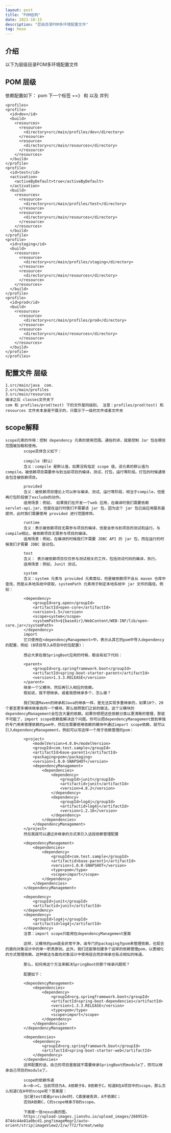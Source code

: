 ```yaml
---
layout: post
title: "POM结构"
date: 2021-10-15
description: "层级目录POM多环境配置文件"
tag: hexo
---   
```

## 介绍
以下为层级目录POM多环境配置文件

## POM 层级
依赖配置如下：
pom <project> 下一个标签 <profiles>  ==》 和 <dependencies> 以及 <build> 并列

    <profiles>
    <profile>
      <id>dev</id>
      <build>
        <resources>
          <resource>
            <directory>src/main/profiles/dev</directory>
          </resource>
          <resource>
            <directory>src/main/resources</directory>
          </resource>
        </resources>
      </build>
    </profile>
    <profile>
      <id>test</id>
      <activation>
        <activeByDefault>true</activeByDefault>
      </activation>
      <build>
        <resources>
          <resource>
            <directory>src/main/profiles/test</directory>
          </resource>
          <resource>
            <directory>src/main/resources</directory>
          </resource>
        </resources>
      </build>
    </profile>
    <profile>
      <id>staging</id>
      <build>
        <resources>
          <resource>
            <directory>src/main/profiles/staging</directory>
          </resource>
          <resource>
            <directory>src/main/resources</directory>
          </resource>
        </resources>
      </build>
    </profile>
    <profile>
      <id>prod</id>
      <build>
        <resources>
          <resource>
            <directory>src/main/profiles/prod</directory>
          </resource>
          <resource>
            <directory>src/main/resources</directory>
          </resource>
        </resources>
      </build>
    </profile>
    </profiles>
## 配置文件 层级
    1.src/main/java  com.
    2.src/main/profiles 
    3.src/main/resources
    编译之后 classes文件夹下 
    com 和 profiles/prod(test) 下的文件是同级别， 注意：profiles/prod(test) 和  resources 文件夹本身是不展示的，只展示下一级的文件或者文件夹

## scope解释
    scope元素的作用：控制 dependency 元素的使用范围。通俗的讲，就是控制 Jar 包在哪些范围被加载和使用。
            scope具体含义如下：
            
            compile（默认）
            含义：compile 是默认值，如果没有指定 scope 值，该元素的默认值为 compile。被依赖项目需要参与到当前项目的编译，测试，打包，运行等阶段。打包的时候通常会包含被依赖项目。
            
            provided
            含义：被依赖项目理论上可以参与编译、测试、运行等阶段，相当于compile，但是再打包阶段做了exclude的动作。
            适用场景：例如， 如果我们在开发一个web 应用，在编译时我们需要依赖 servlet-api.jar，但是在运行时我们不需要该 jar 包，因为这个 jar 包已由应用服务器提供，此时我们需要使用 provided 进行范围修饰。
            
            runtime
            含义：表示被依赖项目无需参与项目的编译，但是会参与到项目的测试和运行。与compile相比，被依赖项目无需参与项目的编译。
            适用场景：例如，在编译的时候我们不需要 JDBC API 的 jar 包，而在运行的时候我们才需要 JDBC 驱动包。
            
            test
            含义： 表示被依赖项目仅仅参与测试相关的工作，包括测试代码的编译，执行。
            适用场景：例如，Junit 测试。
            
            system
            含义：system 元素与 provided 元素类似，但是被依赖项不会从 maven 仓库中查找，而是从本地系统中获取，systemPath 元素用于制定本地系统中 jar 文件的路径。例如：
            
            <dependency>
                <groupId>org.open</groupId>
                <artifactId>open-core</artifactId>
                <version>1.5</version>
                <scope>system</scope>
                <systemPath>${basedir}/WebContent/WEB-INF/lib/open-core.jar</systemPath>
            </dependency>
            import
            它只使用在<dependencyManagement>中，表示从其它的pom中导入dependency的配置，例如 (B项目导入A项目中的包配置)：
            
            想必大家在做SpringBoot应用的时候，都会有如下代码：
            
            <parent>
                <groupId>org.springframework.boot</groupId>
                <artifactId>spring-boot-starter-parent</artifactId>
                <version>1.3.3.RELEASE</version>
            </parent>
            继承一个父模块，然后再引入相应的依赖。
            假如说，我不想继承，或者我想继承多个，怎么做？
            
            我们知道Maven的继承和Java的继承一样，是无法实现多重继承的，如果10个、20个甚至更多模块继承自同一个模块，那么按照我们之前的做法，这个父模块的dependencyManagement会包含大量的依赖。如果你想把这些依赖分类以更清晰的管理，那就不可能了，import scope依赖能解决这个问题。你可以把dependencyManagement放到单独的专门用来管理依赖的pom中，然后在需要使用依赖的模块中通过import scope依赖，就可以引入dependencyManagement。例如可以写这样一个用于依赖管理的pom：
            
            <project>
                <modelVersion>4.0.0</modelVersion>
                <groupId>com.test.sample</groupId>
                <artifactId>base-parent1</artifactId>
                <packaging>pom</packaging>
                <version>1.0.0-SNAPSHOT</version>
                <dependencyManagement>
                    <dependencies>
                        <dependency>
                            <groupId>junit</groupId>
                            <artifactid>junit</artifactId>
                            <version>4.8.2</version>
                        </dependency>
                        <dependency>
                            <groupId>log4j</groupId>
                            <artifactid>log4j</artifactId>
                            <version>1.2.16</version>
                        </dependency>
                    </dependencies>
                </dependencyManagement>
            </project>
            然后我就可以通过非继承的方式来引入这段依赖管理配置
            
            <dependencyManagement>
                <dependencies>
                    <dependency>
                        <groupId>com.test.sample</groupId>
                        <artifactid>base-parent1</artifactId>
                        <version>1.0.0-SNAPSHOT</version>
                        <type>pom</type>
                        <scope>import</scope>
                    </dependency>
                </dependencies>
            </dependencyManagement>
            
            <dependency>
                <groupId>junit</groupId>
                <artifactid>junit</artifactId>
            </dependency>
            <dependency>
                <groupId>log4j</groupId>
                <artifactid>log4j</artifactId>
            </dependency>
            注意：import scope只能用在dependencyManagement里面
            
            这样，父模块的pom就会非常干净，由专门的packaging为pom来管理依赖，也契合的面向对象设计中的单一职责原则。此外，我们还能够创建多个这样的依赖管理pom，以更细化的方式管理依赖。这种做法与面向对象设计中使用组合而非继承也有点相似的味道。
            
            那么，如何用这个方法来解决SpringBoot的那个继承问题呢？
            
            配置如下：
            
            <dependencyManagement>
                <dependencies>
                    <dependency>
                        <groupId>org.springframework.boot</groupId>
                        <artifactId>spring-boot-dependencies</artifactId>
                        <version>1.3.3.RELEASE</version>
                        <type>pom</type>
                        <scope>import</scope>
                    </dependency>
                </dependencies>
            </dependencyManagement>
            
            <dependencies>
                <dependency>
                    <groupId>org.springframework.boot</groupId>
                    <artifactId>spring-boot-starter-web</artifactId>
                </dependency>
            </dependencies>
            这样配置的话，自己的项目里面就不需要继承SpringBoot的module了，而可以继承自己项目的module了。
            
            scope的依赖传递
            A–>B–>C。当前项目为A，A依赖于B，B依赖于C。知道B在A项目中的scope，那么怎么知道C在A中的scope呢？答案是：
            当C是test或者provided时，C直接被丢弃，A不依赖C；
            否则A依赖C，C的scope继承于B的scope。
            
            下面是一张nexus画的图。
            https://upload-images.jianshu.io/upload_images/2689526-874dc44e81a0bcd1.png?imageMogr2/auto-orient/strip|imageView2/2/w/772/format/webp



